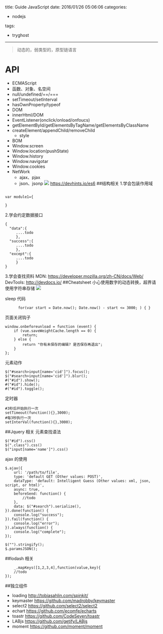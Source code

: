 title: Guide JavaScript
date: 2016/01/26 05:06:06
categories:

 - nodejs 


tags:

- tryghost

---

>动态的，弱类型的，原型链语言

# API
 * ECMAScript
  * 函数、对象、名空间
  * null/undefined/==/===
  * setTimeout/setInterval
  * hasOwnProperty/typeof
 * DOM
  * innerHtml/DOM
  * EventListener(onclick/onload/onfoucs)
  * getElementById/getElementsByTagName/getElementsByClassName      
* createElement/appendChild/removeChild
  * style
 * BOM
  * Window.screen
  * Window.location(pushState)
  * Window.history
  * Window.navigotar
  * Window.cookies
 * NetWork
   * ajax、pjax
   * json、jsonp
![](http://p0.qhimg.com/t01f0f792cd49f8c934.png)
https://devhints.io/es6
##结构相关
1.学会包装作用域
```language-javascript

var module1={

}

```
2.学会约定数据接口
```language-javascript
{
  "data":{
     ....todo
     },
  "success":{
     ....todo
     },
  "except":{
     ....todo
     }
}
```
3.学会查找资料
MDN: https://developer.mozilla.org/zh-CN/docs/Web/
DevTools: http://devdocs.io/
##Cheatsheet
小心使用数字的动态转换，超界请使用字符串存储
![](https://dn-zuoyun.qbox.me/image/7/07/2ce3348a619cdd7d96ede99a82acc.jpg)

sleep 代码
```language-javascript
      for(var start = Date.now(); Date.now() - start <= 3000; ) { }
```

页面关闭钩子
```language-javascript
window.onbeforeunload = function (event) {
    if (vue.saveWeightCache.length == 0) {
        return;
    } else {
        return "你有未保存的编辑? 是否保存再退出";
    }
};
```

元素动作
```language-javascript
$("#search>input[name='cid']").focus();
$("#search>input[name='cid']").blur();
#("#id").show();
#("#id").hide();
#("#id").toggle();
```

定时器
```language-javascript
#3秒后开始执行一次
setTimeout(function(){},3000);
#每3秒执行一次
setInterVal(function(){},3000);
```


##Jquery 相关
元素查找语法
```language-javascript
$("#id").css()
$(".class").css()
$("input[name='name']").css()
```


ajax 的使用
```language-javascript
$.ajax({
    url: '/path/to/file',
    type: 'default GET (Other values: POST)',
    dataType: 'default: Intelligent Guess (Other values: xml, json, script, or html)',
    async: true,
    beforeSend: function() {
        //todo
    },
    data: $("#search").serialize(),
}).done(function() {
    console.log("success");
}).fail(function() {
    console.log("error");
}).always(function() {
    console.log("complete");
});

$("").stringify();
$.paramsJSON();
```

##lodash 相关
```language-javascript
    _.mapKeys([1,2,3,4],function(value,key){
    //todo
});
```

##独立组件
* loading  http://tobiasahlin.com/spinkit/
* keymaster https://github.com/madrobby/keymaster
* select2 https://github.com/select2/select2
* echart https://github.com/ecomfe/echarts
* toastr https://github.com/CodeSeven/toastr
* LABjs https://github.com/getify/LABjs
* moment https://github.com/moment/moment





